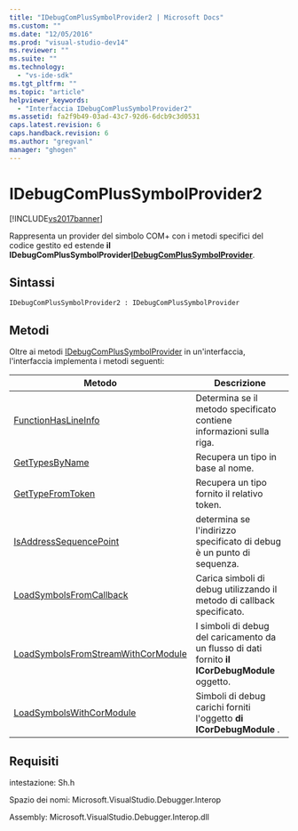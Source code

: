 ```yaml
---
title: "IDebugComPlusSymbolProvider2 | Microsoft Docs"
ms.custom: ""
ms.date: "12/05/2016"
ms.prod: "visual-studio-dev14"
ms.reviewer: ""
ms.suite: ""
ms.technology: 
  - "vs-ide-sdk"
ms.tgt_pltfrm: ""
ms.topic: "article"
helpviewer_keywords: 
  - "Interfaccia IDebugComPlusSymbolProvider2"
ms.assetid: fa2f9b49-03ad-43c7-92d6-6dcb9c3d0531
caps.latest.revision: 6
caps.handback.revision: 6
ms.author: "gregvanl"
manager: "ghogen"
---
```

# IDebugComPlusSymbolProvider2
[!INCLUDE[vs2017banner](../../../code-quality/includes/vs2017banner.md)]

Rappresenta un provider del simbolo COM\+ con i metodi specifici del codice gestito ed estende **il IDebugComPlusSymbolProvider[IDebugComPlusSymbolProvider](../../../extensibility/debugger/reference/idebugcomplussymbolprovider.md)**.  
  
## Sintassi  
  
```  
IDebugComPlusSymbolProvider2 : IDebugComPlusSymbolProvider  
```  
  
## Metodi  
 Oltre ai metodi [IDebugComPlusSymbolProvider](../../../extensibility/debugger/reference/idebugcomplussymbolprovider.md) in un'interfaccia, l'interfaccia implementa i metodi seguenti:  
  
|Metodo|Descrizione|  
|------------|-----------------|  
|[FunctionHasLineInfo](../Topic/IDebugComPlusSymbolProvider2::FunctionHasLineInfo.md)|Determina se il metodo specificato contiene informazioni sulla riga.|  
|[GetTypesByName](../../../extensibility/debugger/reference/idebugcomplussymbolprovider2-gettypesbyname.md)|Recupera un tipo in base al nome.|  
|[GetTypeFromToken](../Topic/IDebugComPlusSymbolProvider2::GetTypeFromToken.md)|Recupera un tipo fornito il relativo token.|  
|[IsAddressSequencePoint](../../../extensibility/debugger/reference/idebugcomplussymbolprovider2-isaddresssequencepoint.md)|determina se l'indirizzo specificato di debug è un punto di sequenza.|  
|[LoadSymbolsFromCallback](../Topic/IDebugComPlusSymbolProvider2::LoadSymbolsFromCallback.md)|Carica simboli di debug utilizzando il metodo di callback specificato.|  
|[LoadSymbolsFromStreamWithCorModule](../../../extensibility/debugger/reference/idebugcomplussymbolprovider2-loadsymbolsfromstreamwithcormodule.md)|I simboli di debug del caricamento da un flusso di dati fornito **il ICorDebugModule** oggetto.|  
|[LoadSymbolsWithCorModule](../../../extensibility/debugger/reference/idebugcomplussymbolprovider2-loadsymbolswithcormodule.md)|Simboli di debug carichi forniti l'oggetto **di ICorDebugModule** .|  
  
## Requisiti  
 intestazione: Sh.h  
  
 Spazio dei nomi: Microsoft.VisualStudio.Debugger.Interop  
  
 Assembly: Microsoft.VisualStudio.Debugger.Interop.dll
